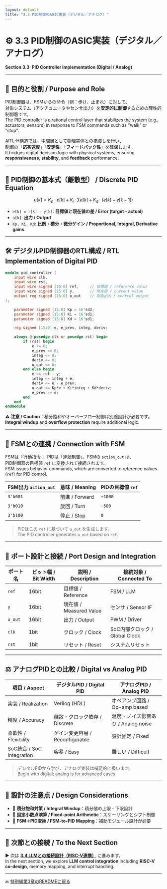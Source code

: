 ```yaml
---
layout: default
title: "3.3 PID制御のASIC実装（デジタル／アナログ）"
---
```


# ⚙️ 3.3 PID制御のASIC実装（デジタル／アナログ）  
**Section 3.3: PID Controller Implementation (Digital / Analog)**

---

## 🎯 目的と役割 / Purpose and Role

PID制御器は、FSMからの命令（例：歩け、止まれ）に対して、  
対象システム（アクチュエータやセンサ出力）を**安定的に制御**するための理性的制御層です。  
The PID controller is a rational control layer that stabilizes the system (e.g., actuators, sensors) in response to FSM commands such as "walk" or "stop".

AITL-H構造では、中間層として物理実体との橋渡しを行い、  
制御の「**応答速度**」「**安定性**」「**フィードバック性**」を確保します。  
It bridges digital decision logic with physical systems, ensuring **responsiveness**, **stability**, and **feedback** performance.

---

## 🧮 PID制御の基本式（離散型） / Discrete PID Equation

```math
u[k] = K_p \cdot e[k] + K_i \cdot \sum e[k] + K_d \cdot (e[k] - e[k-1])
```

- `e[k] = r[k] - y[k]`: **目標値と現在値の差 / Error (target - actual)**
- `u[k]`: **出力 / Output**
- `Kp, Ki, Kd`: **比例・積分・微分ゲイン / Proportional, Integral, Derivative gains**

---

## 🛠️ デジタルPID制御器のRTL構成 / RTL Implementation of Digital PID

```verilog
module pid_controller (
    input wire clk,
    input wire rst,
    input wire signed [15:0] ref,     // 目標値 / reference value
    input wire signed [15:0] y,       // 現在値 / current value
    output reg signed [15:0] u_out    // 制御出力 / control output
);

    parameter signed [15:0] Kp = 16'sd2;
    parameter signed [15:0] Ki = 16'sd1;
    parameter signed [15:0] Kd = 16'sd1;

    reg signed [15:0] e, e_prev, integ, deriv;

    always @(posedge clk or posedge rst) begin
        if (rst) begin
            e <= 0;
            e_prev <= 0;
            integ <= 0;
            deriv <= 0;
            u_out <= 0;
        end else begin
            e <= ref - y;
            integ <= integ + e;
            deriv <= e - e_prev;
            u_out <= Kp*e + Ki*integ + Kd*deriv;
            e_prev <= e;
        end
    end
endmodule
```

⚠️ **注意 / Caution**：積分飽和やオーバーフロー制御は別途設計が必要です。  
**Integral windup** and **overflow protection** require additional logic.

---

## 🔄 FSMとの連携 / Connection with FSM

FSMは「行動指令」、PIDは「連続制御」。FSMの `action_out` は、  
PID制御器の目標値 `ref` に変換されて接続されます。  
FSM issues behavior commands, which are converted to reference values (`ref`) for PID control.

| FSM出力 `action_out` | 意味 / Meaning | PIDの目標値 `ref` |
|----------------------|----------------|-------------------|
| `3'b001`             | 前進 / Forward | `+1000`           |
| `3'b010`             | 旋回 / Turn    | `-500`            |
| `3'b100`             | 停止 / Stop    | `0`               |

> PIDはこの `ref` に基づいて `u_out` を生成します。  
> The PID controller generates `u_out` based on `ref`.

---

## 🔌 ポート設計と接続 / Port Design and Integration

| ポート名 | ビット幅 / Bit Width | 説明 / Description | 接続対象 / Connected To |
|----------|----------------------|--------------------|--------------------------|
| `ref`    | 16bit                | 目標値 / Reference | FSM / LLM                |
| `y`      | 16bit                | 現在値 / Measured Value | センサ / Sensor IF |
| `u_out`  | 16bit                | 出力 / Output      | PWM / Driver             |
| `clk`    | 1bit                 | クロック / Clock   | SoC内部クロック / Global Clock |
| `rst`    | 1bit                 | リセット / Reset   | システムリセット         |

---

## ⚖️ アナログPIDとの比較 / Digital vs Analog PID

| 項目 / Aspect    | デジタルPID / Digital PID     | アナログPID / Analog PID               |
|------------------|-------------------------------|----------------------------------------|
| 実装 / Realization | Verilog (HDL)                 | オペアンプ回路 / Op-amp based         |
| 精度 / Accuracy   | 離散・クロック依存 / Discrete | 温度・ノイズ影響あり / Analog noise  |
| 柔軟性 / Flexibility | ゲイン変更容易 / Reconfigurable | 設計固定 / Fixed                      |
| SoC統合 / SoC Integration | 容易 / Easy               | 難しい / Difficult                     |

> デジタルPIDから学び、アナログ実装は補足的に扱います。  
> Begin with digital; analog is for advanced cases.

---

## 📝 設計の注意点 / Design Considerations

- 🧯 **積分飽和対策 / Integral Windup**：積分値の上限・下限設計  
- 🧮 **固定小数点演算 / Fixed-point Arithmetic**：スケーリングとシフト制御  
- 🔄 **FSM→PID変換 / FSM-to-PID Mapping**：補助モジュール設計が必要  

---

## 📎 次節との接続 / To the Next Section

▶️ 次は [**3.4 LLMとの接続設計（RISC-V連携）**](3_4_llm_connection.md) に進みます。  
In the next section, we explore **LLM control integration** including **RISC-V co-design**, memory mapping, and interrupt handling.

---

🔙 [特別編第3章のREADMEに戻る](../README.md)  

